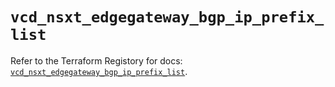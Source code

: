 # `vcd_nsxt_edgegateway_bgp_ip_prefix_list`

Refer to the Terraform Registory for docs: [`vcd_nsxt_edgegateway_bgp_ip_prefix_list`](https://registry.terraform.io/providers/vmware/vcd/3.10.0/docs/resources/nsxt_edgegateway_bgp_ip_prefix_list).
